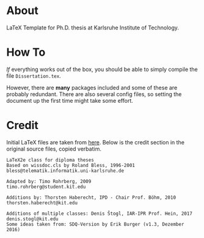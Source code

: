 # About
LaTeX Template for Ph.D. thesis at Karlsruhe Institute of Technology.

# How To
*If* everything works out of the box, you should be able to simply compile the file `Dissertation.tex`.

However, there are **many** packages included and some of these are probably redundant. There are also several config files, so setting the document up the first time might take some effort. 

# Credit
Initial LaTeX files are taken from [here](https://sdqweb.ipd.kit.edu/wiki/Dokumentvorlagen).
Below is the credit section in the original source files, copied verbatim.

    LaTeX2e class for diploma theses
    Based on wissdoc.cls by Roland Bless, 1996-2001
    bless@telematik.informatik.uni-karlsruhe.de

    Adapted by: Timo Rohrberg, 2009
    timo.rohrberg@student.kit.edu

    Additions by: Thorsten Haberecht, IPD - Chair Prof. Böhm, 2010
    thorsten.haberecht@kit.edu

    Additions of multiple classes: Denis Štogl, IAR-IPR Prof. Hein, 2017
    denis.stogl@kit.edu
    Some ideas taken from: SDQ-Version by Erik Burger (v1.3, Dezember 2016)
